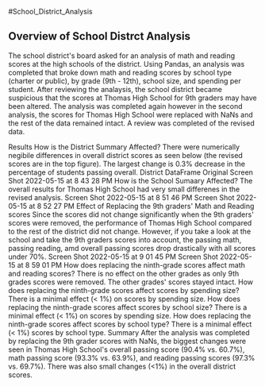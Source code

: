 #School_District_Analysis
## Overview of School Distrct Analysis
The school district's board asked for an analysis of math and reading scores at the high schools of the district. Using Pandas, an analysis was completed that broke down math and reading scores by school type (charter or public), by grade (9th - 12th), school size, and spending per student. After reviewing the analaysis, the school district became suspicious that the scores at Thomas High School for 9th graders may have been altered. The analysis was completed again however in the second analysis, the scores for Thomas High School were replaced with NaNs and the rest of the data remained intact. A review was completed of the revised data.

Results
How is the District Summary Affected?
There were numerically negibile differences in overall district scores as seen below (the revised scores are in the top figure). The largest change is 0.3% decrease in the percentage of students passing overall. District DataFrame Original Screen Shot 2022-05-15 at 8 43 28 PM
How is the School Sumaary Affected?
The overall results for Thomas High School had very small differenes in the revised analysis. Screen Shot 2022-05-15 at 8 51 46 PM Screen Shot 2022-05-15 at 8 52 27 PM
Effect of Replacing the 9th graders' Math and Reading scores
Since the scores did not change significantly when the 9th graders' scores were removed, the performance of Thomas High School compared to the rest of the district did not change. However, if you take a look at the school and take the 9th graders scores into account, the passing math, passing reading, amd overall passing scores drop drastically with all scores under 70%. Screen Shot 2022-05-15 at 9 01 45 PM Screen Shot 2022-05-15 at 8 59 01 PM
How does replacing the ninth-grade scores affect math and reading scores?
There is no effect on the other grades as only 9th grades scores were removed. The other grades' scores stayed intact.
How does replacing the ninth-grade scores affect scores by spending size?
There is a minimal effect (< 1%) on scores by spending size.
How does replacing the ninth-grade scores affect scores by school size?
There is a minimal effect (< 1%) on scores by spending size.
How does replacing the ninth-grade scores affect scores by school type?
There is a minimal effect (< 1%) scores by school type.
Summary
After the analysis was completed by replacing the 9th grader scores with NaNs, the biggest changes were seen in Thomas High School's overall passing score (90.4% vs. 60.7%), math passing score (93.3% vs. 63.9%), and reading passing scores (97.3% vs. 69.7%). There was also small changes (<1%) in the overall district scores.
